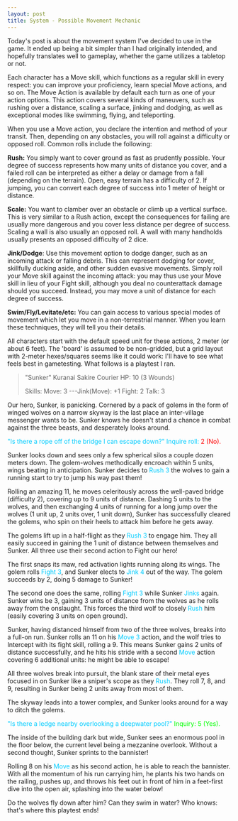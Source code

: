 ```yaml
---
layout: post
title: System - Possible Movement Mechanic
---
```


Today's post is about the movement system I've decided to use in the game. It ended up being a bit simpler than I had originally intended, and hopefully translates well to gameplay, whether the game utilizes a tabletop or not.

Each character has a Move skill, which functions as a regular skill in every respect: you can improve your proficiency, learn special Move actions, and so on. The Move Action is available by default each turn as one of your action options. This action covers several kinds of maneuvers, such as rushing over a distance, scaling a surface, jinking and dodging, as well as exceptional modes like swimming, flying, and teleporting.

When you use a Move action, you declare the intention and method of your transit. Then, depending on any obstacles, you will roll against a difficulty or opposed roll. Common rolls include the following:

<strong>Rush:</strong> You simply want to cover ground as fast as prudently possible. Your degree of success represents how many units of distance you cover, and a failed roll can be interpreted as either a delay or damage from a fall (depending on the terrain). Open, easy terrain has a difficulty of 2. If jumping, you can convert each degree of success into 1 meter of height or distance.

<strong>Scale:</strong> You want to clamber over an obstacle or climb up a vertical surface. This is very similar to a Rush action, except the consequences for failing are usually more dangerous and you cover less distance per degree of success. Scaling a wall is also usually an opposed roll. A wall with many handholds usually presents an opposed difficulty of 2 dice.

<strong>Jink/Dodge</strong>: Use this movement option to dodge danger, such as an incoming attack or falling debris. This can represent dodging for cover, skillfully ducking aside, and other sudden evasive movements. Simply roll your Move skill against the incoming attack: you may thus use your Move skill in lieu of your Fight skill, although you deal no counterattack damage should you succeed. Instead, you may move a unit of distance for each degree of success.

<strong>Swim/Fly/Levitate/etc:</strong> You can gain access to various special modes of movement which let you move in a non-terrestrial manner. When you learn these techniques, they will tell you their details.

All characters start with the default speed unit for these actions, 2 meter (or about 6 feet). The 'board' is assumed to be non-gridded, but a grid layout with 2-meter hexes/squares seems like it could work: I'll have to see what feels best in gametesting. What follows is a playtest I ran.
<blockquote>"Sunker" Kuranai
Sakire Courier
HP: 10 (3 Wounds)

Skills:
Move: 3
---Jink(Move): +1
Fight: 2
Talk: 3</blockquote>
Our hero, Sunker, is panicking. Cornered by a pack of golems in the form of winged wolves on a narrow skyway is the last place an inter-village messenger wants to be. Sunker knows he doesn't stand a chance in combat against the three beasts, and desperately looks around.

<span style="color: #00ccff;">"Is there a rope off of the bridge I can escape down?" Inquire roll:</span> <span style="color: #ff0000;">2 (No).</span>

Sunker looks down and sees only a few spherical silos a couple dozen meters down. The golem-wolves methodically encroach within 5 units, wings beating in anticipation. Sunker decides to <span style="color: #00ccff;">Rush 3</span> the wolves to gain a running start to try to jump his way past them!

Rolling an amazing 11, he moves celeritously across the well-paved bridge (difficulty 2), covering up to 9 units of distance. Dashing 5 units to the wolves, and then exchanging 4 units of running for a long jump over the wolves (1 unit up, 2 units over, 1 unit down), Sunker has successfully cleared the golems, who spin on their heels to attack him before he gets away.

The golems lift up in a half-flight as they <span style="color: #00ccff;">Rush 3</span> to engage him. They all easily succeed in gaining the 1 unit of distance between themselves and Sunker. All three use their second action to Fight our hero!

The first snaps its maw, red activation lights running along its wings. The golem rolls<span style="color: #00ccff;"> Fight 3</span>, and Sunker elects to <span style="color: #00ccff;">Jink 4</span> out of the way. The golem succeeds by 2, doing 5 damage to Sunker!

The second one does the same, rolling <span style="color: #00ccff;">Fight 3</span> while Sunker <span style="color: #00ccff;">Jinks</span> again. Sunker wins be 3, gaining 3 units of distance from the wolves as he rolls away from the onslaught. This forces the third wolf to closely <span style="color: #00ccff;">Rush</span> him (easily covering 3 units on open ground).

Sunker, having distanced himself from two of the three wolves, breaks into a full-on run. Sunker rolls an 11 on his <span style="color: #00ccff;">Move 3</span> action, and the wolf tries to Intercept with its fight skill, rolling a 9. This means Sunker gains 2 units of distance successfully, and he hits his stride with a second <span style="color: #00ccff;">Move</span> action covering 6 additional units: he might be able to escape!

All three wolves break into pursuit, the blank stare of their metal eyes focused in on Sunker like a sniper's scope as they <span style="color: #00ccff;">Rush</span>. They roll 7, 8, and 9, resulting in Sunker being 2 units away from most of them.

The skyway leads into a tower complex, and Sunker looks around for a way to ditch the golems.

<span style="color: #00ccff;">"Is there a ledge nearby overlooking a deepwater pool?"</span> <span style="color: #00ff00;">Inquiry: 5 (Yes).</span>

The inside of the building dark but wide, Sunker sees an enormous pool in the floor below, the current level being a mezzanine overlook. Without a second thought, Sunker sprints to the bannister!

Rolling 8 on his<span style="color: #00ccff;"> Move</span> as his second action, he is able to reach the bannister. With all the momentum of his run carrying him, he plants his two hands on the railing, pushes up, and throws his feet out in front of him in a feet-first dive into the open air, splashing into the water below!

Do the wolves fly down after him? Can they swim in water? Who knows: that's where this playtest ends!

&nbsp;
